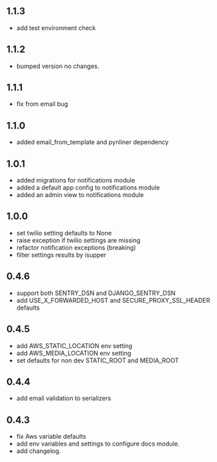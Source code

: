 ## 1.1.3
- add test environment check

## 1.1.2
- bumped version no changes. 

## 1.1.1
- fix from email bug

## 1.1.0
- added email_from_template and pynliner dependency

## 1.0.1
- added migrations for notifications module
- added a default app config to notifications module
- added an admin view to notifications module 

## 1.0.0
- set twilio setting defaults to None
- raise exception if twilio settings are missing
- refactor notification exceptions
(breaking)
- filter settings results by isupper

## 0.4.6
- support both SENTRY_DSN and DJANGO_SENTRY_DSN
- add USE_X_FORWARDED_HOST and SECURE_PROXY_SSL_HEADER defaults

## 0.4.5
- add AWS_STATIC_LOCATION env setting
- add AWS_MEDIA_LOCATION env setting
- set defaults for non dev STATIC_ROOT and MEDIA_ROOT

## 0.4.4
- add email validation to serializers

## 0.4.3
- fix Aws variable defaults
- add env variables and settings to configure docs module.
- add changelog.
